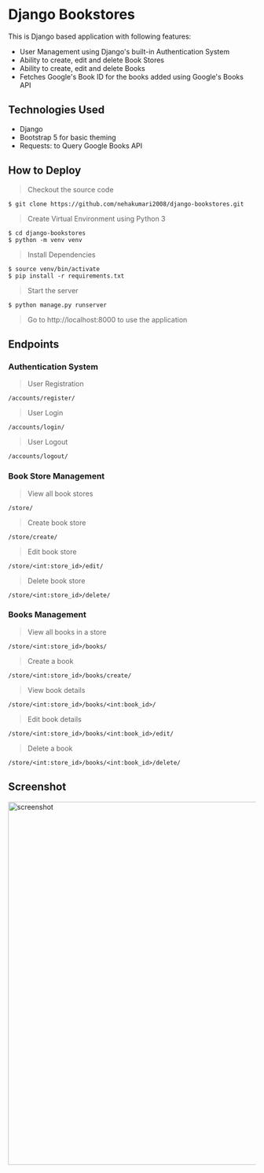 # Django Bookstores
This is Django based application with following features:

* User Management using Django's built-in Authentication System
* Ability to create, edit and delete Book Stores
* Ability to create, edit and delete Books
* Fetches Google's Book ID for the books added using Google's Books API

## Technologies Used
* Django
* Bootstrap 5 for basic theming
* Requests: to Query Google Books API

## How to Deploy

> Checkout the source code
```shell
$ git clone https://github.com/nehakumari2008/django-bookstores.git
```
> Create Virtual Environment using Python 3
```shell
$ cd django-bookstores
$ python -m venv venv
```
> Install Dependencies
```shell
$ source venv/bin/activate
$ pip install -r requirements.txt
```
> Start the server
```shell
$ python manage.py runserver
```
> Go to http://localhost:8000 to use the application

## Endpoints
### Authentication System
> User Registration
```http request
/accounts/register/
```
> User Login
```http request
/accounts/login/
```
> User Logout
```http request
/accounts/logout/
```
### Book Store Management
> View all book stores
```http request
/store/
```
> Create book store
```http request
/store/create/
```
> Edit book store
```http request
/store/<int:store_id>/edit/
```
> Delete book store
```http request
/store/<int:store_id>/delete/
```
### Books Management
> View all books in a store
```http request
/store/<int:store_id>/books/
```
> Create a book
```http request
/store/<int:store_id>/books/create/
```
> View book details
```http request
/store/<int:store_id>/books/<int:book_id>/
```
> Edit book details
```http request
/store/<int:store_id>/books/<int:book_id>/edit/
```
> Delete a book
```http request
/store/<int:store_id>/books/<int:book_id>/delete/
```
## Screenshot
<img width="737" alt="screenshot" src="https://user-images.githubusercontent.com/441799/160857106-ae6d68c3-36f6-4f1a-9a91-52693438415b.png">

